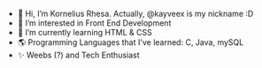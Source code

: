 - 👋 Hi, I’m Kornelius Rhesa. Actually, @kayveex is my nickname :D
- 👀 I’m interested in Front End Development
- 📢 I’m currently learning HTML & CSS
- 🌎 Programming Languages that I've learned: C, Java, mySQL
- ✨  Weebs (?) and Tech Enthusiast 
